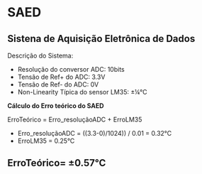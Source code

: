 # SAED
## Sistena de Aquisição Eletrônica de Dados

Descrição do Sistema:

- Resolução do conversor ADC: 10bits
- Tensão de Ref+ do ADC: 3.3V
- Tensão de Ref- do ADC: 0V
- Non-Linearity Típica do sensor LM35: ±¼°C

**Cálculo do Erro teórico do SAED**

ErroTeórico = Erro_resoluçãoADC + ErroLM35

- Erro_resoluçãoADC =  ((3.3-0)/1024)) / 0.01 = 0.32°C
- ErroLM35 = 0.25°C

## ErroTeórico= ±0.57°C

